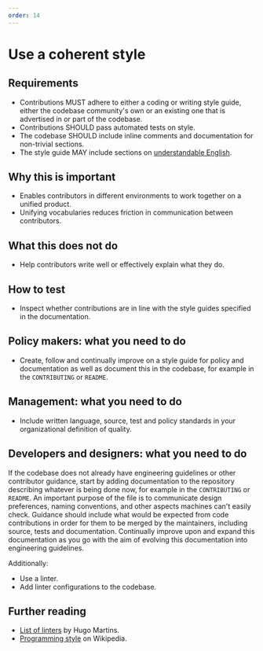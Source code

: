 ```yaml
---
order: 14
---
```


# Use a coherent style

## Requirements

* Contributions MUST adhere to either a coding or writing style guide, either the codebase community's own or an existing one that is advertised in or part of the codebase.
* Contributions SHOULD pass automated tests on style.
* The codebase SHOULD include inline comments and documentation for non-trivial sections.
* The style guide MAY include sections on [understandable English](understandable-english-first.md).

## Why this is important

* Enables contributors in different environments to work together on a unified product.
* Unifying vocabularies reduces friction in communication between contributors.

## What this does not do

* Help contributors write well or effectively explain what they do.

## How to test

* Inspect whether contributions are in line with the style guides specified in the documentation.

## Policy makers: what you need to do

* Create, follow and continually improve on a style guide for policy and documentation as well as document this in the codebase, for example in the `CONTRIBUTING` or `README`.

## Management: what you need to do

* Include written language, source, test and policy standards in your organizational definition of quality.

## Developers and designers: what you need to do

If the codebase does not already have engineering guidelines or other contributor guidance, start by adding documentation to the repository describing whatever is being done now, for example in the `CONTRIBUTING` or `README`. An important purpose of the file is to communicate design preferences, naming conventions, and other aspects machines can't easily check. Guidance should include what would be expected from code contributions in order for them to be merged by the maintainers, including source, tests and documentation. Continually improve upon and expand this documentation as you go with the aim of evolving this documentation into engineering guidelines.

Additionally:

* Use a linter.
* Add linter configurations to the codebase.

## Further reading

* [List of linters](https://github.com/caramelomartins/awesome-linters) by Hugo Martins.
* [Programming style](https://en.wikipedia.org/wiki/Programming_style) on Wikipedia.
